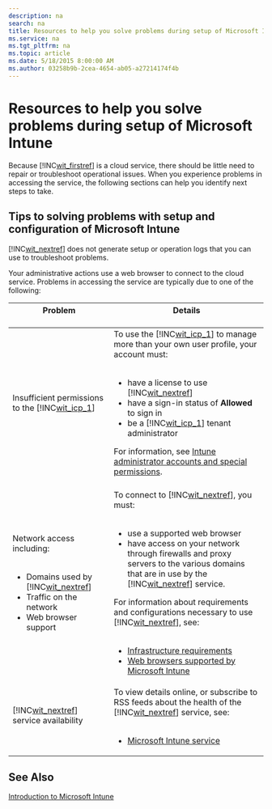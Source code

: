 ```yaml
---
description: na
search: na
title: Resources to help you solve problems during setup of Microsoft Intune
ms.service: na
ms.tgt_pltfrm: na
ms.topic: article
ms.date: 5/18/2015 8:00:00 AM
ms.author: 03258b9b-2cea-4654-ab05-a27214174f4b
---
```

# Resources to help you solve problems during setup of Microsoft Intune
Because [!INC[wit_firstref](../Token/wit_firstref_md.md)] is a cloud service, there should be little need to repair or troubleshoot operational issues. When you experience problems in accessing the service, the following sections can help you identify next steps to take.

## <a name="BKMK_ResolveSetupProblems"></a>Tips to solving problems with setup and configuration of Microsoft Intune
[!INC[wit_nextref](../Token/wit_nextref_md.md)] does not generate setup or operation logs that you can use to troubleshoot problems.

Your administrative actions use a web browser to connect to the cloud service. Problems in accessing the service are typically due to one of the following:

|Problem <br /> <br />|Details <br /> <br />|
|-----------|-----------|
|Insufficient permissions to the [!INC[wit_icp_1](../Token/wit_icp_1_md.md)] <br /> <br />|To use the [!INC[wit_icp_1](../Token/wit_icp_1_md.md)] to manage more than your own user profile, your account must: <br /> <br /><ul><li>have a license to use [!INC[wit_nextref](../Token/wit_nextref_md.md)] </li><li>have a sign-in status of **Allowed** to sign in </li><li>be a [!INC[wit_icp_1](../Token/wit_icp_1_md.md)] tenant administrator </li> </ul>For information, see [Intune administrator accounts and special permissions](../Topic/What_to_know_before_setting_up_Microsoft_Intune.md#BKMK_AdminAccounts). <br /> <br />|
|Network access including: <br /> <br /><ul><li>Domains used by [!INC[wit_nextref](../Token/wit_nextref_md.md)] </li><li>Traffic on the network </li><li>Web browser support </li> </ul>|To connect to [!INC[wit_nextref](../Token/wit_nextref_md.md)], you must: <br /> <br /><ul><li>use a supported web browser </li><li>have access on your network through firewalls and proxy servers to the various domains that are in use by the [!INC[wit_nextref](../Token/wit_nextref_md.md)] service. </li> </ul>For information about requirements and configurations necessary to use [!INC[wit_nextref](../Token/wit_nextref_md.md)], see: <br /> <br /><ul><li>[Infrastructure requirements](../Topic/Network_infrastructure_requirements_for_Microsoft_Intune.md#BKMK_InfrastructureReqs) </li><li>[Web browsers supported by Microsoft Intune](../Topic/Network_infrastructure_requirements_for_Microsoft_Intune.md#BKMK_SupportedBrowsers) </li> </ul>|
|[!INC[wit_nextref](../Token/wit_nextref_md.md)] service availability <br /> <br />|To view details online, or subscribe to RSS feeds about the health of the [!INC[wit_nextref](../Token/wit_nextref_md.md)] service, see: <br /> <br /><ul><li>[Microsoft Intune service](http://status.manage.microsoft.com/) </li> </ul>|

## See Also
[Introduction to Microsoft Intune](../Topic/Introduction_to_Microsoft_Intune.md)

